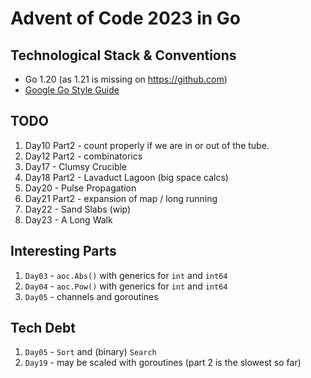 # Advent of Code 2023 in Go

## Technological Stack & Conventions
* Go 1.20 (as 1.21 is missing on https://github.com)
* [Google Go Style Guide](https://google.github.io/styleguide/go/guide)

## TODO
1. Day10 Part2 - count properly if we are in or out of the tube.
2. Day12 Part2 - combinatorics
3. Day17 - Clumsy Crucible
4. Day18 Part2 - Lavaduct Lagoon (big space calcs)
5. Day20 - Pulse Propagation
6. Day21 Part2 - expansion of map / long running
7. Day22 - Sand Slabs (wip)
8. Day23 - A Long Walk

## Interesting Parts
1. `Day03` - `aoc.Abs()` with generics for `int` and `int64`
2. `Day04` - `aoc.Pow()` with generics for `int` and `int64`
3. `Day05` - channels and goroutines

## Tech Debt
1. `Day05` - `Sort` and (binary) `Search`
2. `Day19` - may be scaled with goroutines (part 2 is the slowest so far)